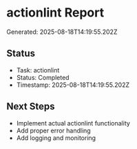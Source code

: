 # actionlint Report

Generated: 2025-08-18T14:19:55.202Z

## Status
- Task: actionlint
- Status: Completed
- Timestamp: 2025-08-18T14:19:55.202Z

## Next Steps
- Implement actual actionlint functionality
- Add proper error handling
- Add logging and monitoring
